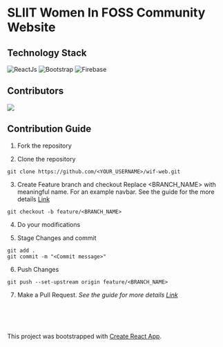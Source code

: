 # SLIIT Women In FOSS Community Website

## Technology Stack
![ReactJs](https://img.shields.io/badge/FrontEnd-ReactJs-blue)
![Bootstrap](https://img.shields.io/badge/Style-Bootstrap-purple)
![Firebase](https://img.shields.io/badge/Host%20In-Firebase-yellow)


## Contributors 
<a href="https://github.com/sliitwomeninfoss/wif-web/graphs/contributors">
  <img src="https://contrib.rocks/image?repo=sliitwomeninfoss/wif-web" />
</a>

## Contribution Guide

1. Fork the repository

2. Clone the repository
```
git clone https://github.com/<YOUR_USERNAME>/wif-web.git
```

3. Create Feature branch and checkout Replace <BRANCH_NAME> with meaningful name. For an example navbar. See the guide for the more details [Link](https://www.atlassian.com/git/tutorials/comparing-workflows/feature-branch-workflow)
```
git checkout -b feature/<BRANCH_NAME>
```

4. Do your modifications

5. Stage Changes and commit
```
git add .
git commit -m "<Commit message>"
```

6. Push Changes
```
git push --set-upstream origin feature/<BRANCH_NAME>
```

7. Make a Pull Request.
   _See the guide for more
   details [Link](https://docs.github.com/en/free-pro-team@latest/github/collaborating-with-issues-and-pull-requests/creating-a-pull-request)_
   
   <br>
   <br>
   <br>
   
 This project was bootstrapped with [Create React App](https://github.com/facebook/create-react-app).
